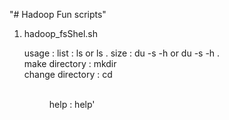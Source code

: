 "# Hadoop Fun scripts" 

1) hadoop_fsShel.sh

	usage : list : ls <path> or ls .
			size : du -s -h <path> or du -s -h . </br>
			make directory : mkdir <name> </br>
			change directory : cd <dir name> </br>
			help : help'
			
